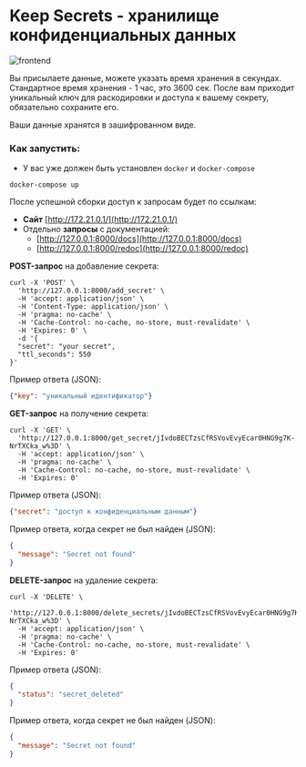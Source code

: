# Keep Secrets - хранилище конфиденциальных данных 
![frontend](https://github.com/user-attachments/assets/ae69e885-1285-489f-b753-c7777adde54d)

Вы присылаете данные, можете указать время хранения в секундах. Стандартное время хранения - 1 час, это 3600 сек. 
После вам приходит уникальный ключ для раскодировки и доступа к вашему секрету, обязательно сохраните его.

Ваши данные хранятся в зашифрованном виде. 


### Как запустить:
  - У вас уже должен быть установлен `docker` и `docker-compose`
```shell
docker-compose up
```

После успешной сборки доступ к запросам будет по ссылкам:
  - **Сайт** [http://172.21.0.1/](http://172.21.0.1/)
  - Отдельно **запросы** с документацией:
    - [http://127.0.0.1:8000/docs](http://127.0.0.1:8000/docs)
    - [http://127.0.0.1:8000/redoc](http://127.0.0.1:8000/redoc)

**POST-запрос** на добавление секрета:
```shell
curl -X 'POST' \
  'http://127.0.0.1:8000/add_secret' \
  -H 'accept: application/json' \
  -H 'Content-Type: application/json' \
  -H 'pragma: no-cache' \
  -H 'Cache-Control: no-cache, no-store, must-revalidate' \
  -H 'Expires: 0' \
  -d '{
  "secret": "your secret",
  "ttl_seconds": 550
}'
```

Пример ответа (JSON):
```json
{"key": "уникальный идентификатор"}
```

**GET-запрос** на получение секрета:
```shell
curl -X 'GET' \
  'http://127.0.0.1:8000/get_secret/jIvdoBECTzsCfRSVovEvyEcar0HNG9g7K-NrTXCka_w%3D' \
  -H 'accept: application/json' \
  -H 'pragma: no-cache' \
  -H 'Cache-Control: no-cache, no-store, must-revalidate' \
  -H 'Expires: 0' 
```

Пример ответа (JSON):
```json
{"secret": "доступ к конфиденциальным данным"}
```
Пример ответа, когда секрет не был найден (JSON):
```json
{
  "message": "Secret not found"
}
```

**DELETE-запрос** на удаление секрета:
```shell
curl -X 'DELETE' \
  'http://127.0.0.1:8000/delete_secrets/jIvdoBECTzsCfRSVovEvyEcar0HNG9g7K-NrTXCka_w%3D' \
  -H 'accept: application/json' \
  -H 'pragma: no-cache' \
  -H 'Cache-Control: no-cache, no-store, must-revalidate' \
  -H 'Expires: 0' 
  ```
Пример ответа (JSON):
```json
{
  "status": "secret_deleted"
}
```

Пример ответа, когда секрет не был найден (JSON):
```json
{
  "message": "Secret not found"
}
```
